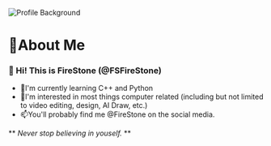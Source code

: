![Profile Background](https://github.com/FSFireStone/FSFireStone/blob/main/images/FRST_aibackground_github_readme.png "Profile Background, Create by Stable Diffusion AI.")
# 🤗About Me
### 👋 Hi! This is FireStone (@FSFireStone)
- 🌱I'm currently learning C++ and Python
- 👀I'm interested in most things computer related (including but not limited to video editing, design, AI Draw, etc.)
- 📫You'll probably find me @FireStone on the social media.

** _Never stop believing in youself._ **
<!--
**FSFireStone/FSFireStone** is a ✨ _special_ ✨ repository because its `README.md` (this file) appears on your GitHub profile.

Here are some ideas to get you started:

- 🔭 I’m currently working on ...
- 🌱 I’m currently learning ...
- 👯 I’m looking to collaborate on ...
- 🤔 I’m looking for help with ...
- 💬 Ask me about ...
- 📫 How to reach me: ...
- 😄 Pronouns: ...
- ⚡ Fun fact: ...
-->
